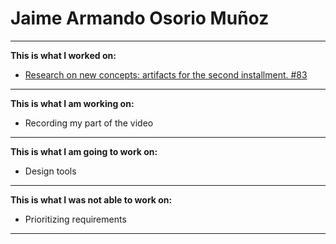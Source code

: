 # Jaime Armando Osorio Muñoz

---
**This is what I worked on:**

- [Research on new concepts: artifacts for the second installment. #83](https://github.com/ricardo-andre-pool-cen/Equipo-0_prototipo_de_software_-seudo_repositorio/issues/83)
---
**This is what I am working on:**

- Recording my part of the video

---
**This is what I am going to work on:**

- Design tools

---
**This is what I was not able to work on:**

- Prioritizing requirements

---
